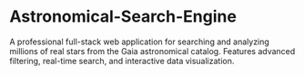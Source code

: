 # Astronomical-Search-Engine
A professional full-stack web application for searching and analyzing millions of real stars from the Gaia astronomical catalog. Features advanced filtering, real-time search, and interactive data visualization.
